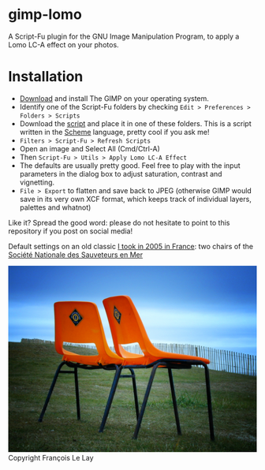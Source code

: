 # gimp-lomo

A Script-Fu plugin for the GNU Image Manipulation Program, to apply a Lomo LC-A effect on your photos.

# Installation

- [Download](https://www.gimp.org/downloads/) and install The GIMP on your operating system.
- Identify one of the Script-Fu folders by checking `Edit > Preferences > Folders > Scripts`
- Download the [script](https://raw.githubusercontent.com/lelayf/gimp-lomo/main/gimp-lomo.scm) and place it in one of these folders. This is a script written in the [Scheme](https://groups.csail.mit.edu/mac/projects/scheme/) language, pretty cool if you ask me!
- `Filters > Script-Fu > Refresh Scripts`
- Open an image and Select All (Cmd/Ctrl-A)
- Then `Script-Fu > Utils > Apply Lomo LC-A Effect`
- The defaults are usually pretty good. Feel free to play with the input parameters in the dialog box to adjust saturation, contrast and vignetting.
- `File > Export` to flatten and save back to JPEG (otherwise GIMP would save in its very own XCF format, which keeps track of individual layers, palettes and whatnot)


Like it? Spread the good word: please do not hesitate to point to this repository if you post on social media!


Default settings on an old classic [I took in 2005 in France](https://www.flickr.com/photos/kmf/4916250/in/photolist-rcqW): two chairs of the [Société Nationale des Sauveteurs en Mer](https://www.snsm.org/)


![](4916250_1664e6e0ae_o.jpg)
Copyright François Le Lay